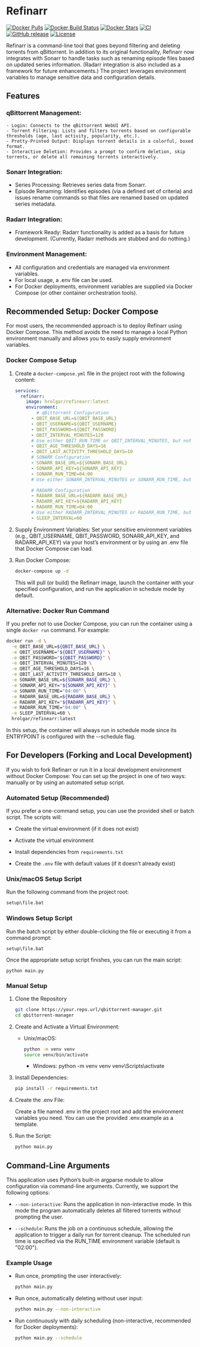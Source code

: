 # Refinarr

[![Docker Pulls](https://img.shields.io/docker/pulls/hrolgar/refinearr?style=flat-square)](https://hub.docker.com/r/hrolgar/refinearr)
[![Docker Build Status](https://img.shields.io/docker/cloud/build/hrolgar/refinearr?style=flat-square)](https://hub.docker.com/r/hrolgar/refinearr)
[![Docker Stars](https://img.shields.io/docker/stars/hrolgar/refinearr?style=flat-square)](https://hub.docker.com/r/hrolgar/refinearr)
[![CI](https://github.com/hrolgar/refinearr/actions/workflows/publish_image.yaml/badge.svg)](https://github.com/hrolgar/refinearr/actions)
[![GitHub release](https://img.shields.io/github/v/release/hrolgar/refinearr?style=flat-square)](https://github.com/hrolgar/refinearr/releases)
[![License](https://img.shields.io/github/license/hrolgar/refinearr?style=flat-square)](LICENSE)

Refinarr is a command-line tool that goes beyond filtering and deleting torrents from qBittorrent. In addition to its original functionality, Refinarr now integrates with Sonarr to handle tasks such as renaming episode files based on updated series information. (Radarr integration is also included as a framework for future enhancements.) The project leverages environment variables to manage sensitive data and configuration details.
## Features

### qBittorrent Management:

    - Login: Connects to the qBittorrent WebUI API.
    - Torrent Filtering: Lists and filters torrents based on configurable thresholds (age, last activity, popularity, etc.). 
    - Pretty-Printed Output: Displays torrent details in a colorful, boxed format. 
    - Interactive Deletion: Provides a prompt to confirm deletion, skip torrents, or delete all remaining torrents interactively.
### Sonarr Integration:
   - Series Processing: Retrieves series data from Sonarr.
   - Episode Renaming: Identifies episodes (via a defined set of criteria) and issues rename commands so that files are renamed based on updated series metadata.

### Radarr Integration:

- Framework Ready: Radarr functionality is added as a basis for future development. (Currently, Radarr methods are stubbed and do nothing.)

### Environment Management:

- All configuration and credentials are managed via environment variables.
- For local usage, a .env file can be used. 
- For Docker deployments, environment variables are supplied via Docker Compose (or other container orchestration tools).

## Recommended Setup: Docker Compose

For most users, the recommended approach is to deploy Refinarr using Docker Compose. This method avoids the need to manage a local Python environment manually and allows you to easily supply environment variables.

### Docker Compose Setup
1. Create a ``docker-compose.yml`` file in the project root with the following content:
    ````yaml
    services:
      refinarr:
        image: hrolgar/refinearr:latest
        environment:
            # qBittorrent Configuration
          - QBIT_BASE_URL=${QBIT_BASE_URL}
          - QBIT_USERNAME=${QBIT_USERNAME}
          - QBIT_PASSWORD=${QBIT_PASSWORD}
          - QBIT_INTERVAL_MINUTES=120
          # Use either QBIT_RUN_TIME or QBIT_INTERVAL_MINUTES, but not both.
          - QBIT_AGE_THRESHOLD_DAYS=16
          - QBIT_LAST_ACTIVITY_THRESHOLD_DAYS=10
          # SONARR Configuration
          - SONARR_BASE_URL=${SONARR_BASE_URL}
          - SONARR_API_KEY=${SONARR_API_KEY}
          - SONARR_RUN_TIME=04:00
          # Use either SONARR_INTERVAL_MINUTES or SONARR_RUN_TIME, but not both.
    
          # RADARR Configuration
          - RADARR_BASE_URL=${RADARR_BASE_URL}
          - RADARR_API_KEY=${RADARR_API_KEY}
          - RADARR_RUN_TIME=04:00
          # Use either RADARR_INTERVAL_MINUTES or RADARR_RUN_TIME, but not both.
          - SLEEP_INTERVAL=60
    ````
2. Supply Environment Variables:
    Set your sensitive environment variables (e.g., QBIT_USERNAME, QBIT_PASSWORD, SONARR_API_KEY, and RADARR_API_KEY) via your host’s environment or by using an .env file that Docker Compose can load.

3. Run Docker Compose:
    ````bash
    docker-compose up -d
    ````
   This will pull (or build) the Refinarr image, launch the container with your specified configuration, and run the application in schedule mode by default.

### Alternative: Docker Run Command
If you prefer not to use Docker Compose, you can run the container using a single ``docker run`` command. 
For example:

````bash
docker run -d \
  -e QBIT_BASE_URL=${QBIT_BASE_URL} \
  -e QBIT_USERNAME="${QBIT_USERNAME}" \
  -e QBIT_PASSWORD="${QBIT_PASSWORD}" \
  -e QBIT_INTERVAL_MINUTES=120 \
  -e QBIT_AGE_THRESHOLD_DAYS=16 \
  -e QBIT_LAST_ACTIVITY_THRESHOLD_DAYS=10 \
  -e SONARR_BASE_URL=${SONARR_BASE_URL} \
  -e SONARR_API_KEY="${SONARR_API_KEY}" \
  -e SONARR_RUN_TIME="04:00" \
  -e RADARR_BASE_URL=${RADARR_BASE_URL} \
  -e RADARR_API_KEY="${RADARR_API_KEY}" \
  -e RADARR_RUN_TIME="04:00" \
  -e SLEEP_INTERVAL=60 \
  hrolgar/refinearr:latest
````

In this setup, the container will always run in schedule mode since its ENTRYPOINT is configured with the --schedule flag.


## For Developers (Forking and Local Development)

If you wish to fork Refinarr or run it in a local development environment without Docker Compose:
You can set up the project in one of two ways: manually or by using an automated setup script.

### Automated Setup (Recommended)
If you prefer a one-command setup, you can use the provided shell or batch script. The scripts will:

- Create the virtual environment (if it does not exist)

- Activate the virtual environment

- Install dependencies from ``requirements.txt``

- Create the ``.env`` file with default values (if it doesn’t already exist)

### Unix/macOS Setup Script
Run the following command from the project root:
````bat 
setup\file.bat
````

### Windows Setup Script

Run the batch script by either double-clicking the file or executing it from a command prompt:
````batch
setup\file.bat
````

Once the appropriate setup script finishes, you can run the main script:
````batch
python main.py
````

### Manual Setup
1. Clone the Repository
    ````bash 
    git clone https://your.repo.url/qbittorrent-manager.git
    cd qbittorrent-manager
    ````
2. Create and Activate a Virtual Environment:

   - Unix/macOS:
       ````bash 
       python -m venv venv
       source venv/bin/activate
       ````

     - Windows:
     python -m venv venv
     venv\Scripts\activate

3. Install Dependencies:
    ````bash 
    pip install -r requirements.txt
    ````

4. Create the .env File:

    Create a file named .env in the project root and add the environment variables you need. You can use the provided .env.example as a template.

5. Run the Script:

    ````bash 
    python main.py
    ````


## Command-Line Arguments
This application uses Python’s built-in argparse module to allow configuration via command-line arguments. Currently, we support the following options:

- ``--non-interactive``:
    Runs the application in non-interactive mode. In this mode the program automatically deletes all filtered torrents without prompting the user.

- ``--schedule``:
    Runs the job on a continuous schedule, allowing the application to trigger a daily run for torrent cleanup. The scheduled run time is specified via the RUN_TIME environment variable (default is "02:00").

### Example Usage

- Run once, prompting the user interactively:
    ````bash
    python main.py
    ````

- Run once, automatically deleting without user input:

    ````bash
    python main.py --non-interactive
    ````

- Run continuously with daily scheduling (non-interactive, recommended for Docker deployments):

    ````bash
    python main.py --schedule
    ````